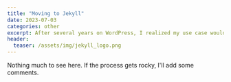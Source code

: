 ```yaml
---
title: "Moving to Jekyll"
date: 2023-07-03
categories: other
excerpt: After several years on WordPress, I realized my use case would be better suited for a static generator like Jekyll. To better maintainability and security!
header:
  teaser: /assets/img/jekyll_logo.png
---
```


Nothing much to see here. If the process gets rocky, I'll add some comments.
